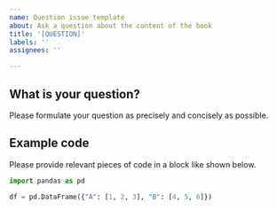 ```yaml
---
name: Question issue template
about: Ask a question about the content of the book
title: '[QUESTION]'
labels: ''
assignees: ''

---
```


## What is your question?
Please formulate your question as precisely and concisely as possible.

## Example code
Please provide relevant pieces of code in a block like shown below.

```python
import pandas as pd

df = pd.DataFrame({"A": [1, 2, 3], "B": [4, 5, 6]})
```
